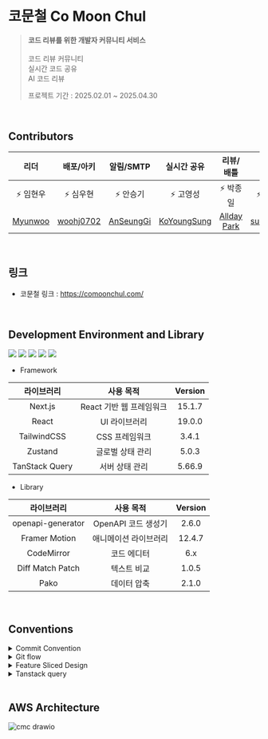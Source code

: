 # 코문철 Co Moon Chul

> **코드 리뷰를 위한 개발자 커뮤니티 서비스** <br><br>
> 코드 리뷰 커뮤니티
> <br>
> 실시간 코드 공유
> <br>
> AI 코드 리뷰
>
> 프로젝트 기간 : 2025.02.01 ~ 2025.04.30

<br>

## Contributors

|                 리더                  |                 배포/아키                 |                 알림/SMTP                 |                  실시간 공유                  |                   리뷰/배틀                   |                   회원                    |
| :-----------------------------------: | :---------------------------------------: | :---------------------------------------: | :-------------------------------------------: | :-------------------------------------------: | :---------------------------------------: |
|               ⚡ 임현우               |                 ⚡ 심우현                 |                 ⚡ 안승기                 |                   ⚡ 고영성                   |                   ⚡ 박종일                   |                 ⚡ 한성수                 |
| [Myunwoo](https://github.com/Myunwoo) | [woohj0702](https://github.com/woohj0702) | [AnSeungGi](https://github.com/AnSeungKi) | [KoYoungSung](https://github.com/KoYoungSung) | [Allday Park](https://github.com/JongIlParks) | [sungsuhan](https://github.com/sungsuhan) |

<br>

## 링크

- 코문철 링크 : https://comoonchul.com/

<br>

## Development Environment and Library

<p align="left"> <img src="https://img.shields.io/badge/Next.js-15.1.7-black"> <img src="https://img.shields.io/badge/React-19.0.0-blue"> <img src="https://img.shields.io/badge/TypeScript-5-blue"> <img src="https://img.shields.io/badge/TailwindCSS-3.4.1-teal"> <img src="https://img.shields.io/badge/TanStack%20Query-5.66.9-yellowgreen"> </p>

- Framework

|   라이브러리   |        사용 목적         | Version |
| :------------: | :----------------------: | :-----: |
|    Next.js     | React 기반 웹 프레임워크 | 15.1.7  |
|     React      |      UI 라이브러리       | 19.0.0  |
|  TailwindCSS   |      CSS 프레임워크      |  3.4.1  |
|    Zustand     |     글로벌 상태 관리     |  5.0.3  |
| TanStack Query |      서버 상태 관리      | 5.66.9  |

- Library

|    라이브러리     |       사용 목적       | Version |
| :---------------: | :-------------------: | :-----: |
| openapi-generator |  OpenAPI 코드 생성기  |  2.6.0  |
|   Framer Motion   | 애니메이션 라이브러리 | 12.4.7  |
|    CodeMirror     |      코드 에디터      |   6.x   |
| Diff Match Patch  |      텍스트 비교      |  1.0.5  |
|       Pako        |      데이터 압축      |  2.1.0  |

<br>

## Conventions

<details>
<summary>Commit Convention</summary>
<div markdown="1">

- [HOTFIX] : 🚑️ issue나, QA에서 급한 버그 수정에 사용
- [FIX] : 🔨 버그, 오류 해결
- [ADD] : ➕ Feat 이외의 부수적인 코드 추가, 라이브러리 추가, 새로운 파일 생성 시
- [FEAT] ✨ 새로운 기능 구현
- [DEL] : ⚰️ 쓸모없는 코드 삭제
- [DOCS] : 📝 README나 WIKI 등의 문서 개정
- [MOD] :💄 storyboard 파일,UI 수정한 경우
- [CHORE] : ✅ 코드 수정, 내부 파일 수정
- [CORRECT] : ✏️ 주로 문법의 오류나 타입의 변경, 이름 변경 등에 사용합니다.
- [MOVE] : 🚚 프로젝트 내 파일이나 코드의 이동
- [RENAME] : ⏪️ 파일 이름 변경이 있을 때 사용합니다.
- [IMPROVE] : ⚡️ 향상이 있을 때 사용합니다.
- [REFACTOR] : ♻️ 전면 수정이 있을 때 사용합니다
- [MERGE] : 🔀 다른브렌치를 merge 할 때 사용합니다.
</div>
</details>

<details>
<summary>Git flow</summary>
<div markdown="1">

- Github issue에서 이슈가 발행되면 issue 별로 번호가 채번됩니다.
- 브랜치 명은 feature/{issue번호}로 생성합니다.

![Untitled](https://github.com/user-attachments/assets/b4c684bb-27fb-4aa0-85de-06fa15861f71)

1. main 브랜치에서 feature 브랜치 생성
2. feature 브랜치에서 작업
3. local test 완료 후 pre-main으로 merge
4. pre-main에서 main으로 머지

</div>
</details>

<details>
<summary>Feature Sliced Design</summary>
<div markdown="1">

# Layers

![1](https://github.com/user-attachments/assets/631d298b-9769-49cb-9dc5-a1d662cd0ab8)

Layers는 FSD 패턴의 첫 번째 수준을 나타냅니다. 레이어는 각각이 다루어야 할 책임과 다른 모듈과의 의존도에 따라 분류됩니다.

각 Layer는 Slice와 Segment들로 세분화되며, app과 shared 레이어는 그 자체로서 Slice이기 때문에 예외입니다.

<aside>
💡

레이어 폴더는 소문자로 명명합니다.

</aside>

![2](https://github.com/user-attachments/assets/015291eb-82db-443f-828d-7fc1d8c903c0)

상위 레벨에 있는 레이어는 하위 레벨을 의존성으로 가질 수 있지만 그 반대는 성립될 수 없습니다.

하위 레이어일수록 추상화가 심화되며(특정 상황에 국한되지 않는 범용성 높은 작업만을 포함), 상위 레이어일수록 비즈니스 로직이 심화됩니다.

<aside>
💡

레이어에 대한 가져오기 규칙

레이어는 매우 응집력 있는 모듈 그룹인 *슬라이스로* 구성되어 있습니다.

슬라이스의 모듈(파일)은 아래 레이어에 위치하는 것들만 의존성으로 가질 수 있습니다.

> For example, the folder `📁 ~/features/aaa` is a slice with the name "aaa". A file inside of it, `~/features/aaa/api/request.ts`, cannot import code from any file in `📁 ~/features/bbb`, but can import code from `📁 ~/entities` and `📁 ~/shared`, as well as any sibling code from `📁 ~/features/aaa`, for example, `~/features/aaa/lib/cache.ts`.

</aside>

이제 하위 레이어에서부터 각각을 알아보겠습니다.

### Shared

<aside>
💡

Shared는 다른 모든 레이어의 근간을 형성하며, Slice를 두지 않고 Segment가 바로 하위에 존재합니다.

</aside>

다른 모든 레이어의 근간을 형성

일반적으로 Shared가 포함하는 세그먼트는 다음과 같습니다.

- `📁 api` : API 클라이언트이며 특정 백엔드 엔드포인트에 요청을 하는 기능을 포함할 수 있습니다.
- `📁 ui` : 애플리케이션의 ui Kit을 포함합니다. 비즈니스 로직을 포함하는 코드는 존재해선 안되며, 비즈니스 기반으로 분류하는 것은 괜찮습니다. Atomic Design 기준 Atoms 컴포넌트가 포함될 수 있습니다.
- `📁 lib` : 내부 라이브러리 모음. 이 세그먼트를 helper나 utilities 같은 뭉둥그려진 구조로 사용해서는 안되며, 날짜나 색상 같은 특정한 목적별로 관리되어야 합니다.
- `📁 config` : 환경 변수 등 전역 configuration이 포함됩니다.
- `📁 routes` : 라우팅 관련 constants나 pattern 등을 포함할 수 있습니다.
- `📁 store` : 프로젝트 전반에 걸쳐 사용할 Zustand store를 포함할 수 있습니다.

## Entities

<aside>
💡

엔터티 레이어에 포함되는 슬라이스는 실제 다루고자 하는 이 세상의 개념을 포함합니다.

코문철 기준으로, 리뷰/배틀/댓글 등 도메인이 해당됩니다.

</aside>

각 슬라이스에는 아래 세그먼트들이 포함됩니다.

| 파일       | 역할                            |
| ---------- | ------------------------------- |
| `types.ts` | 타입 정의 (인터페이스, enum 등) |
| `model.ts` | 데이터 변환 및 비즈니스 로직    |
| `api.ts`   | API 호출 관련 함수              |

### types.ts

open api generator를 사용하지 않는 경우, api in/out 타입을 types.ts에 작성해야 합니다. 하지만 api in/out 스펙은 자동 생성되므로

- **프론트엔드에서 추가로 사용할 비즈니스 로직 관련 타입**
- **API 데이터를 가공한 후 상태 관리에 사용할 타입**

등이 있다면 이곳에 작성합니다.

<aside>
💡

중요! oag로 자동 생성된 api in/out dto interface는 entites/domain/types.ts에 작성한 것으로 간주합니다.

</aside>

### model.ts

**이 파일은 실제 데이터를 다루는 로직을 포함합니다.**

주요 역할은:

- API 데이터와 내부 데이터 모델을 변환 (`types.ts`에서 정의한 타입 사용)
- 도메인 로직 포함 (예: 데이터 변환, 기본값 설정 등)

### api.ts

이 파일은 엔터티와 관련된 API를 호출하는 함수를 포함합니다.

코문철에서는 open api generator로 자동 생성된 스펙을 호출하면서

- basePath 설정
- api 호출 시 공통 apiClient를 경유하도록 설정
- output 형식 정제

위 세가지 설정을 추가합니다.

## Features

Features 레이어가 Entities, Shared와 어떻게 다른지 표로 나타내었습니다.

| 폴더            | 역할                                                              |
| --------------- | ----------------------------------------------------------------- |
| **`entities/`** | **도메인 모델** (User, Comment, Battle 등 핵심 개념)              |
| **`feature/`**  | **도메인 단위의 비즈니스 로직과 UI** (BattlePage, UserProfile 등) |
| **`shared/`**   | **전역적으로 사용되는 공통 모듈** (UI, Utils, API 클라이언트 등)  |

이 레이어는 앱의 주요 상호 작용을 포함합니다. 각 도메인에서 다루어야 할 기능을 담지만, “모든 것을 기능으로 세분화”하는 상황을 경계하면 되겠습니다.

코문철의 Feature layer는 Entities layer와 동일하게 도메인 별 Slice를 갖도록 하고, 아래 Segment 들을 갖도록 하겠습니다.

| 파일           | 역할                |
| -------------- | ------------------- |
| `model/`       | 상태 관리 (Zustand) |
| `ui/`          | ui 컴포넌트         |
| `hooks/`       | React Hooks         |
| `types.ts`     | 타입 정의           |
| `helper.ts`    | 유틸리티 함수       |
| `constants.ts` | 상수 정의           |

## Widgets

<aside>
⛔

위젯 레이어는 독립적인 UI 블록을 대규모로 관리할 수 있는 레이어이지만, 코문철에서는 사용하지 않도록 하겠습니다.

</aside>

## Pages, App

<aside>
⛔

Next.js에서 app 폴더 하위에 파일 구조 기반 라우팅이 자동 처리되므로, App 디렉토리 하위에 작성되는 모든 내용은 Pages Layer로 간주하겠습니다.

</aside>

</div>
</details>

<details>
<summary>
Tanstack query
</summary>
<div markdown="1">

## Tanstack Query의 선언

---

```jsx
import { useQuery } from '@tanstack/react-query'
import { selectBattle } from '@/entities/battle/api'
import { BATTLE } from '#/generate'
import { battleKeys } from '../types'

/**
 * battleId에 해당하는 배틀 상세 정보를 불러오는 Query
 * @param battleId 배틀 id
 * @returns API 응답 데이터
 */
export const useBattleDetailQuery = (battleId: number) => {
  return useQuery<BATTLE.SelectBattleResDTO>({
    queryKey: battleKeys.detail(battleId),
    queryFn: () => selectBattle(battleId),
  })
}
```

- Tanstack query는 hook으로 감싸 사용
- hook의 이름은 조회성 쿼리는 Query, 처리성 쿼리는 Mutation을 붙여서 사용
- Tanstack Query의 쿼리키는 직접 지정을 하지 않고 Query key Factory로 키를 반환받아 사용한다.

<img width="269" alt="스크린샷 2025-04-26 오후 5 35 08" src="https://github.com/user-attachments/assets/725a4f0c-ff65-491b-a96b-f652fd148aaf" />

- 쿼리 키는 쿼리 키 팩토리를 이용해 생성/사용한다.

```
export const reviewKeys = {
  all: ['review'] as const,
  list: (...conditions: number[]) =>
    [...reviewKeys.all, 'list', ...conditions] as const,
  detail: (reviewId: number) =>
    [...reviewKeys.all, 'detail', reviewId] as const,
}

```

</div>
</details>

<br>

## AWS Architecture

![cmc drawio](https://github.com/user-attachments/assets/b3f5cc1b-0d7b-4fab-adda-75828f9f8ef7)
